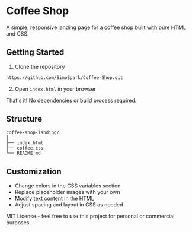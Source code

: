 # Coffee Shop

A simple, responsive landing page for a coffee shop built with pure HTML and CSS.



## Getting Started

1. Clone the repository 
```bash
https://github.com/SimoSpark/Coffee-Shop.git
```

2. Open `index.html` in your browser

That's it! No dependencies or build process required.

## Structure

```
coffee-shop-landing/
│
├── index.html
├── coffee.css
└── README.md
```

## Customization

* Change colors in the CSS variables section
* Replace placeholder images with your own
* Modify text content in the HTML
* Adjust spacing and layout in CSS as needed



MIT License - feel free to use this project for personal or commercial purposes.


